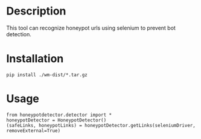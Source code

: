# Description

This tool can recognize honeypot urls using selenium to prevent bot detection.

# Installation

    pip install ./wm-dist/*.tar.gz

# Usage

	from honeypotdetector.detector import *
	honeypotDetector = HoneypotDetector()
    (safeLinks, honeypotLinks) = honeypotDetector.getLinks(seleniumDriver, removeExternal=True)